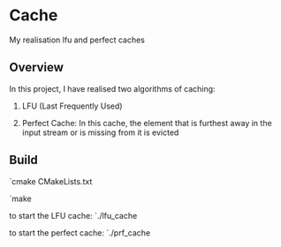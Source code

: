 # Cache
My realisation lfu and perfect caches

## Overview
In this project, I have realised two algorithms of caching:

1) LFU (Last Frequently Used)

2) Perfect Cache: In this cache, the element that is furthest away in the input stream or is missing from it is evicted

## Build

`cmake CMakeLists.txt

`make

to start the LFU cache:
`./lfu_cache

to start the perfect cache:
`./prf_cache



